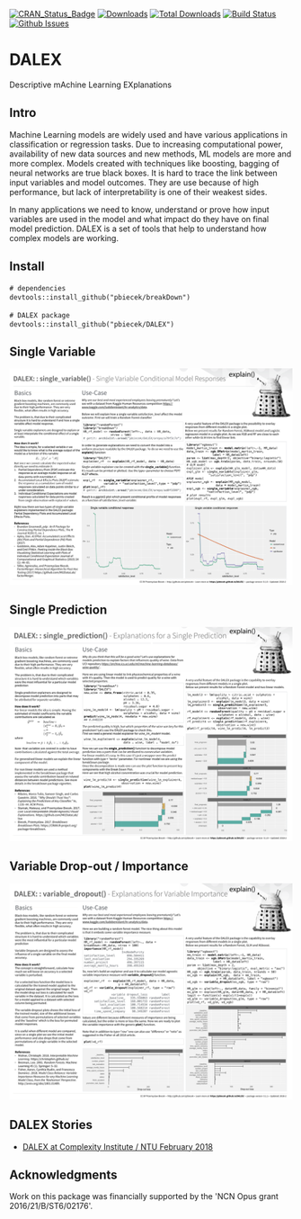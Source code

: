 [![CRAN_Status_Badge](http://www.r-pkg.org/badges/version/DALEX)](https://cran.r-project.org/package=DALEX)
[![Downloads](http://cranlogs.r-pkg.org/badges/DALEX)](http://cran.rstudio.com/package=DALEX)
[![Total Downloads](http://cranlogs.r-pkg.org/badges/grand-total/archivist?color=DALEX)](http://cranlogs.r-pkg.org/badges/grand-total/DALEX)
[![Build Status](https://api.travis-ci.org/pbiecek/DALEX.png)](https://travis-ci.org/pbiecek/DALEX)
[![Github Issues](http://githubbadges.herokuapp.com/pbiecek/DALEX/issues.svg)](https://github.com/pbiecek/DALEX/issues)

# DALEX

Descriptive mAchine Learning EXplanations

## Intro

Machine Learning models are widely used and have various applications in classification or regression tasks. Due to increasing computational power, availability of new data sources and new methods, ML models are more and more complex. Models created with techniques like boosting, bagging of neural networks are true black boxes. It is hard to trace the link between input variables and model outcomes. They are use because of high performance, but lack of interpretability is one of their weakest sides.

In many applications we need to know, understand or prove how input variables are used in the model and what impact do they have on final model prediction. DALEX is a set of tools that help to understand how complex models are working.

## Install

```{r}
# dependencies
devtools::install_github("pbiecek/breakDown")

# DALEX package
devtools::install_github("pbiecek/DALEX")
```

## Single Variable

![DALEX_single_variable](misc/DALEX_single_variable.png)

## Single Prediction

![DALEX_single_prediction](misc/DALEX_single_prediction.png)

## Variable Drop-out / Importance

![DALEX_variable_dropout](misc/DALEX_variable_dropout.png)


## DALEX Stories

* [DALEX at Complexity Institute / NTU February 2018](https://github.com/pbiecek/pbiecek.github.io/blob/master/Presentations/DALEX_at_NTU_2018.pdf)

## Acknowledgments

Work on this package was financially supported by the 'NCN Opus grant 2016/21/B/ST6/02176'.
    
